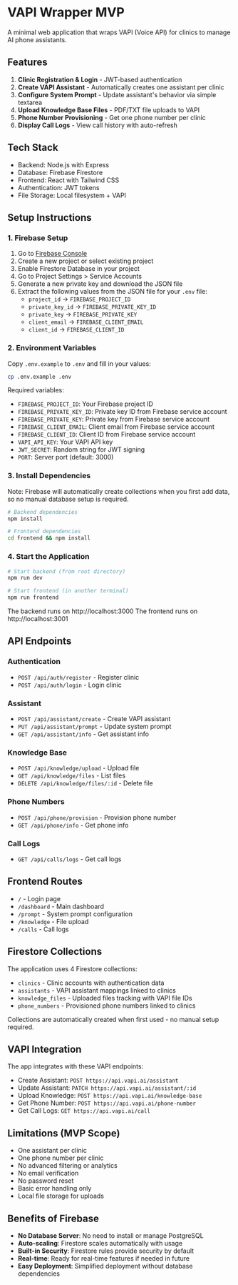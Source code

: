 # VAPI Wrapper MVP

A minimal web application that wraps VAPI (Voice API) for clinics to manage AI phone assistants.

## Features

1. **Clinic Registration & Login** - JWT-based authentication
2. **Create VAPI Assistant** - Automatically creates one assistant per clinic
3. **Configure System Prompt** - Update assistant's behavior via simple textarea
4. **Upload Knowledge Base Files** - PDF/TXT file uploads to VAPI
5. **Phone Number Provisioning** - Get one phone number per clinic
6. **Display Call Logs** - View call history with auto-refresh

## Tech Stack

- Backend: Node.js with Express
- Database: Firebase Firestore
- Frontend: React with Tailwind CSS
- Authentication: JWT tokens
- File Storage: Local filesystem + VAPI

## Setup Instructions

### 1. Firebase Setup

1. Go to [Firebase Console](https://console.firebase.google.com/)
2. Create a new project or select existing project
3. Enable Firestore Database in your project
4. Go to Project Settings > Service Accounts
5. Generate a new private key and download the JSON file
6. Extract the following values from the JSON file for your `.env` file:
   - `project_id` → `FIREBASE_PROJECT_ID`
   - `private_key_id` → `FIREBASE_PRIVATE_KEY_ID`
   - `private_key` → `FIREBASE_PRIVATE_KEY`
   - `client_email` → `FIREBASE_CLIENT_EMAIL`
   - `client_id` → `FIREBASE_CLIENT_ID`

### 2. Environment Variables

Copy `.env.example` to `.env` and fill in your values:

```bash
cp .env.example .env
```

Required variables:
- `FIREBASE_PROJECT_ID`: Your Firebase project ID
- `FIREBASE_PRIVATE_KEY_ID`: Private key ID from Firebase service account
- `FIREBASE_PRIVATE_KEY`: Private key from Firebase service account
- `FIREBASE_CLIENT_EMAIL`: Client email from Firebase service account
- `FIREBASE_CLIENT_ID`: Client ID from Firebase service account
- `VAPI_API_KEY`: Your VAPI API key
- `JWT_SECRET`: Random string for JWT signing
- `PORT`: Server port (default: 3000)

### 3. Install Dependencies

Note: Firebase will automatically create collections when you first add data, so no manual database setup is required.

```bash
# Backend dependencies
npm install

# Frontend dependencies
cd frontend && npm install
```

### 4. Start the Application

```bash
# Start backend (from root directory)
npm run dev

# Start frontend (in another terminal)
npm run frontend
```

The backend runs on http://localhost:3000
The frontend runs on http://localhost:3001

## API Endpoints

### Authentication
- `POST /api/auth/register` - Register clinic
- `POST /api/auth/login` - Login clinic

### Assistant
- `POST /api/assistant/create` - Create VAPI assistant
- `PUT /api/assistant/prompt` - Update system prompt
- `GET /api/assistant/info` - Get assistant info

### Knowledge Base
- `POST /api/knowledge/upload` - Upload file
- `GET /api/knowledge/files` - List files
- `DELETE /api/knowledge/files/:id` - Delete file

### Phone Numbers
- `POST /api/phone/provision` - Provision phone number
- `GET /api/phone/info` - Get phone info

### Call Logs
- `GET /api/calls/logs` - Get call logs

## Frontend Routes

- `/` - Login page
- `/dashboard` - Main dashboard
- `/prompt` - System prompt configuration
- `/knowledge` - File upload
- `/calls` - Call logs

## Firestore Collections

The application uses 4 Firestore collections:
- `clinics` - Clinic accounts with authentication data
- `assistants` - VAPI assistant mappings linked to clinics
- `knowledge_files` - Uploaded files tracking with VAPI file IDs
- `phone_numbers` - Provisioned phone numbers linked to clinics

Collections are automatically created when first used - no manual setup required.

## VAPI Integration

The app integrates with these VAPI endpoints:
- Create Assistant: `POST https://api.vapi.ai/assistant`
- Update Assistant: `PATCH https://api.vapi.ai/assistant/:id`
- Upload Knowledge: `POST https://api.vapi.ai/knowledge-base`
- Get Phone Number: `POST https://api.vapi.ai/phone-number`
- Get Call Logs: `GET https://api.vapi.ai/call`

## Limitations (MVP Scope)

- One assistant per clinic
- One phone number per clinic
- No advanced filtering or analytics
- No email verification
- No password reset
- Basic error handling only
- Local file storage for uploads

## Benefits of Firebase

- **No Database Server**: No need to install or manage PostgreSQL
- **Auto-scaling**: Firestore scales automatically with usage
- **Built-in Security**: Firestore rules provide security by default
- **Real-time**: Ready for real-time features if needed in future
- **Easy Deployment**: Simplified deployment without database dependencies